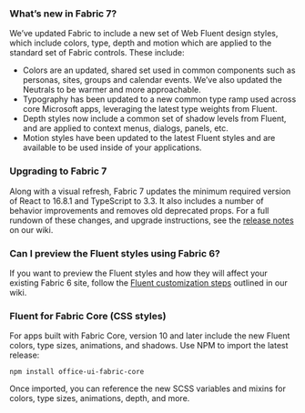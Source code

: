 ### What’s new in Fabric 7?

We’ve updated Fabric to include a new set of Web Fluent design styles, which include colors, type, depth and motion which are applied to the standard set of Fabric controls. These include:

- Colors are an updated, shared set used in common components such as personas, sites, groups and calendar events. We’ve also updated the Neutrals to be warmer and more approachable.
- Typography has been updated to a new common type ramp used across core Microsoft apps, leveraging the latest type weights from Fluent.
- Depth styles now include a common set of shadow levels from Fluent, and are applied to context menus, dialogs, panels, etc.
- Motion styles have been updated to the latest Fluent styles and are available to be used inside of your applications.

### Upgrading to Fabric 7

Along with a visual refresh, Fabric 7 updates the minimum required version of React to 16.8.1 and TypeScript to 3.3. It also includes a number of behavior improvements and removes old deprecated props. For a full rundown of these changes, and upgrade instructions, see the [release notes](https://github.com/microsoft/fluentui/wiki/Fabric-7) on our wiki.

### Can I preview the Fluent styles using Fabric 6?

If you want to preview the Fluent styles and how they will affect your existing Fabric 6 site, follow the [Fluent customization steps](https://github.com/microsoft/fluentui/wiki/Fluent-theme-in-Fabric-6) outlined in our wiki.

### Fluent for Fabric Core (CSS styles)

For apps built with Fabric Core, version 10 and later include the new Fluent colors, type sizes, animations, and shadows. Use NPM to import the latest release:

```
npm install office-ui-fabric-core
```

Once imported, you can reference the new SCSS variables and mixins for colors, type sizes, animations, depth, and more.
